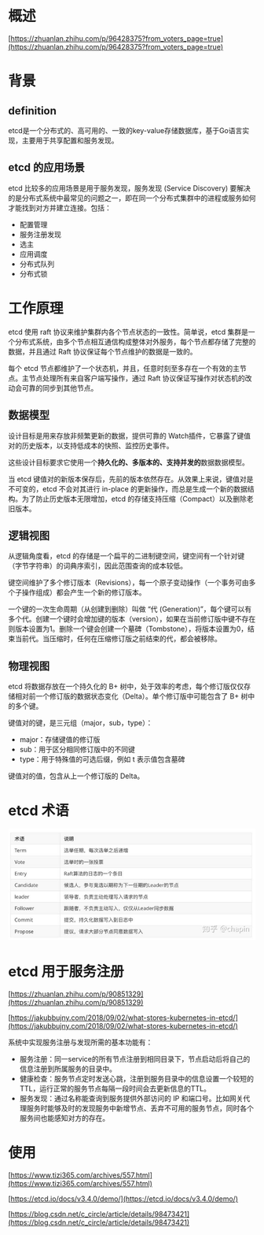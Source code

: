 # 概述
[https://zhuanlan.zhihu.com/p/96428375?from_voters_page=true](https://zhuanlan.zhihu.com/p/96428375?from_voters_page=true)

# 背景
## definition
etcd是一个分布式的、高可用的、一致的key-value存储数据库，基于Go语言实现，主要用于共享配置和服务发现。
## etcd 的应用场景
etcd 比较多的应用场景是用于服务发现，服务发现 (Service Discovery) 要解决的是分布式系统中最常见的问题之一，即在同一个分布式集群中的进程或服务如何才能找到对方并建立连接。包括：
+ 配置管理
+ 服务注册发现
+ 选主
+ 应用调度
+ 分布式队列
+ 分布式锁

# 工作原理
etcd 使用 raft 协议来维护集群内各个节点状态的一致性。简单说，etcd 集群是一个分布式系统，由多个节点相互通信构成整体对外服务，每个节点都存储了完整的数据，并且通过 Raft 协议保证每个节点维护的数据是一致的。

每个 etcd 节点都维护了一个状态机，并且，任意时刻至多存在一个有效的主节点。主节点处理所有来自客户端写操作，通过 Raft 协议保证写操作对状态机的改动会可靠的同步到其他节点。

## 数据模型
设计目标是用来存放非频繁更新的数据，提供可靠的 Watch插件，它暴露了键值对的历史版本，以支持低成本的快照、监控历史事件。

这些设计目标要求它使用一个**持久化的、多版本的、支持并发的**数据数据模型。

当 etcd 键值对的新版本保存后，先前的版本依然存在。从效果上来说，键值对是不可变的，etcd 不会对其进行 in-place 的更新操作，而总是生成一个新的数据结构。为了防止历史版本无限增加，etcd 的存储支持压缩（Compact）以及删除老旧版本。

## 逻辑视图
从逻辑角度看，etcd 的存储是一个扁平的二进制键空间，键空间有一个针对键（字节字符串）的词典序索引，因此范围查询的成本较低。

键空间维护了多个修订版本（Revisions），每一个原子变动操作（一个事务可由多个子操作组成）都会产生一个新的修订版本。

一个键的一次生命周期（从创建到删除）叫做 “代 (Generation)”，每个键可以有多个代。创建一个键时会增加键的版本（version），如果在当前修订版中键不存在则版本设置为1。删除一个键会创建一个墓碑（Tombstone），将版本设置为0，结束当前代。当压缩时，任何在压缩修订版之前结束的代，都会被移除。

## 物理视图
etcd 将数据存放在一个持久化的 B+ 树中，处于效率的考虑，每个修订版仅仅存储相对前一个修订版的数据状态变化（Delta）。单个修订版中可能包含了 B+ 树中的多个键。

键值对的键，是三元组（major，sub，type）：
+ major：存储键值的修订版
+ sub：用于区分相同修订版中的不同键
+ type：用于特殊值的可选后缀，例如 t 表示值包含墓碑

键值对的值，包含从上一个修订版的 Delta。

# etcd 术语
![1](1.jpg)

# etcd 用于服务注册

[https://zhuanlan.zhihu.com/p/90851329](https://zhuanlan.zhihu.com/p/90851329)

[https://jakubbujny.com/2018/09/02/what-stores-kubernetes-in-etcd/](https://jakubbujny.com/2018/09/02/what-stores-kubernetes-in-etcd/)

系统中实现服务注册与发现所需的基本功能有：

+ 服务注册：同一service的所有节点注册到相同目录下，节点启动后将自己的信息注册到所属服务的目录中。
+ 健康检查：服务节点定时发送心跳，注册到服务目录中的信息设置一个较短的TTL，运行正常的服务节点每隔一段时间会去更新信息的TTL。
+ 服务发现：通过名称能查询到服务提供外部访问的 IP 和端口号。比如网关代理服务时能够及时的发现服务中新增节点、丢弃不可用的服务节点，同时各个服务间也能感知对方的存在。

# 使用

[https://www.tizi365.com/archives/557.html](https://www.tizi365.com/archives/557.html)

[https://etcd.io/docs/v3.4.0/demo/](https://etcd.io/docs/v3.4.0/demo/)

[https://blog.csdn.net/c_circle/article/details/98473421](https://blog.csdn.net/c_circle/article/details/98473421)